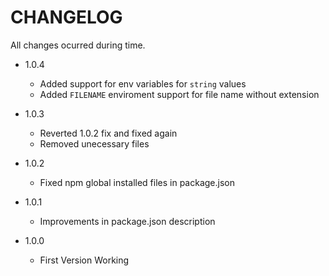 # CHANGELOG

All changes ocurred during time.

- 1.0.4

  - Added support for env variables for `string` values
  - Added `FILENAME` enviroment support for file name without extension

- 1.0.3

  - Reverted 1.0.2 fix and fixed again
  - Removed unecessary files

- 1.0.2

  - Fixed npm global installed files in package.json

- 1.0.1

  - Improvements in package.json description

- 1.0.0

  - First Version Working
